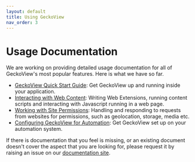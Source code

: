 ```yaml
---
layout: default
title: Using GeckoView
nav_order: 3
---
```


# Usage Documentation

We are working on providing detailed usage documentation for all of GeckoView's most popular features. Here is what we have so far. 

- [GeckoView Quick Start Guide](geckoview-quick-start):
Get GeckoView up and running inside your application.
- [Interacting with Web Content](web-extensions):
Writing Web Extensions, running content scripts and interacting with Javascript running in a web page.
- [Working with Site Permissions](permissions):
Handling and responding to requests from websites for permissions, such as geolocation, storage, media etc.
- [Configuring GeckoView for Automation](automation):
Get GeckoView set up on your automation system.

If there is documentation that you feel is missing, or an existing document doesn't cover the aspect that you are looking for, please request it by raising an issue on our [documentation site](https://github.com/mozilla/geckoview/issues).
